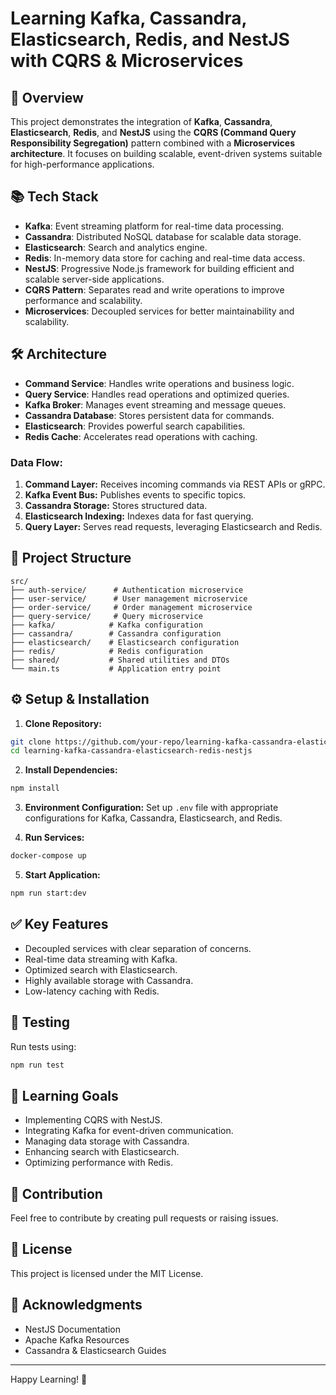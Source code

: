 # Learning Kafka, Cassandra, Elasticsearch, Redis, and NestJS with CQRS & Microservices

## 🚀 Overview

This project demonstrates the integration of **Kafka**, **Cassandra**, **Elasticsearch**, **Redis**, and **NestJS** using the **CQRS (Command Query Responsibility Segregation)** pattern combined with a **Microservices architecture**. It focuses on building scalable, event-driven systems suitable for high-performance applications.

## 📚 Tech Stack

- **Kafka**: Event streaming platform for real-time data processing.
- **Cassandra**: Distributed NoSQL database for scalable data storage.
- **Elasticsearch**: Search and analytics engine.
- **Redis**: In-memory data store for caching and real-time data access.
- **NestJS**: Progressive Node.js framework for building efficient and scalable server-side applications.
- **CQRS Pattern**: Separates read and write operations to improve performance and scalability.
- **Microservices**: Decoupled services for better maintainability and scalability.

## 🛠️ Architecture

- **Command Service**: Handles write operations and business logic.
- **Query Service**: Handles read operations and optimized queries.
- **Kafka Broker**: Manages event streaming and message queues.
- **Cassandra Database**: Stores persistent data for commands.
- **Elasticsearch**: Provides powerful search capabilities.
- **Redis Cache**: Accelerates read operations with caching.

### Data Flow:

1. **Command Layer:** Receives incoming commands via REST APIs or gRPC.
2. **Kafka Event Bus:** Publishes events to specific topics.
3. **Cassandra Storage:** Stores structured data.
4. **Elasticsearch Indexing:** Indexes data for fast querying.
5. **Query Layer:** Serves read requests, leveraging Elasticsearch and Redis.

## 📂 Project Structure

```
src/
├── auth-service/      # Authentication microservice
├── user-service/      # User management microservice
├── order-service/     # Order management microservice
├── query-service/     # Query microservice
├── kafka/            # Kafka configuration
├── cassandra/        # Cassandra configuration
├── elasticsearch/    # Elasticsearch configuration
├── redis/            # Redis configuration
├── shared/           # Shared utilities and DTOs
└── main.ts           # Application entry point
```

## ⚙️ Setup & Installation

1. **Clone Repository:**

```bash
git clone https://github.com/your-repo/learning-kafka-cassandra-elasticsearch-redis-nestjs.git
cd learning-kafka-cassandra-elasticsearch-redis-nestjs
```

2. **Install Dependencies:**

```bash
npm install
```

3. **Environment Configuration:**
   Set up `.env` file with appropriate configurations for Kafka, Cassandra, Elasticsearch, and Redis.

4. **Run Services:**

```bash
docker-compose up
```

5. **Start Application:**

```bash
npm run start:dev
```

## ✅ Key Features

- Decoupled services with clear separation of concerns.
- Real-time data streaming with Kafka.
- Optimized search with Elasticsearch.
- Highly available storage with Cassandra.
- Low-latency caching with Redis.

## 🧪 Testing

Run tests using:

```bash
npm run test
```

## 📖 Learning Goals

- Implementing CQRS with NestJS.
- Integrating Kafka for event-driven communication.
- Managing data storage with Cassandra.
- Enhancing search with Elasticsearch.
- Optimizing performance with Redis.

## 🤝 Contribution

Feel free to contribute by creating pull requests or raising issues.

## 📜 License

This project is licensed under the MIT License.

## 🌟 Acknowledgments

- NestJS Documentation
- Apache Kafka Resources
- Cassandra & Elasticsearch Guides

---

Happy Learning! 🚀
